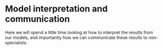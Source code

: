# Model interpretation and communication

Here we will spend a little time looking at how to interpret the results from our models, and importantly how we can communicate these results to non-specialists.